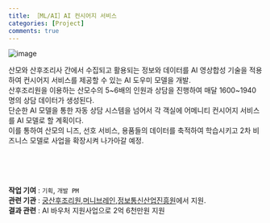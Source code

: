 ```yaml
---
title: ［ML/AI］AI 컨시어지 서비스
categories: [Project]
comments: true
---
```


![image](https://user-images.githubusercontent.com/55519519/126908816-a7af6d08-14ea-48af-8092-11b771bafe31.png)<br>

산모와 산후조리사 간에서 수집되고 활용되는 정보와 데이터를 AI 영상합성 기술을 적용하여 컨시어지 서비스를 제공할 수 있는 AI 도우미 모델을 개발.<br>
산후조리원을 이용하는 산모수의 5~6배의 인원과 상담을 진행하여 매달 1600~1940명의 상담 데이터가 생성된다.<br>
단순한 AI 모델을 통한 자동 상담 시스템을 넘어서 각 객실에 어메니티 컨시어지 서비스를 AI 모델로 할 계획이다. <br>
이를 통하여 산모의 니즈, 선호 서비스, 용품들의 데이터를 축적하여 학습시키고 2차 비즈니스 모델로 사업을 확장시켜 나가아갈 예정.

<br><br><br>



<b>작업 기여</b> : `기획`, `개발 PM`  <br>
<b>관련 기관</b> : [궁산후조리원],[머니브레인],[정보통신산업진흥원]에서 지원.<br>
<b>결과 관련</b> : AI 바우처 지원사업으로 2억 6천만원 지원<br>

[궁산후조리원]:        http://gangnam.goongs.com/
[머니브레인]:   https://moneybrain.ai/ko
[정보통신산업진흥원]: https://www.nipa.kr/main/index.do
